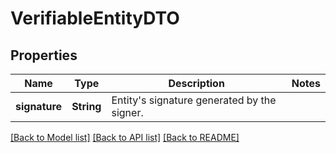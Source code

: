 # VerifiableEntityDTO

## Properties
Name | Type | Description | Notes
------------ | ------------- | ------------- | -------------
**signature** | **String** | Entity&#39;s signature generated by the signer. | 

[[Back to Model list]](../README.md#documentation-for-models) [[Back to API list]](../README.md#documentation-for-api-endpoints) [[Back to README]](../README.md)


